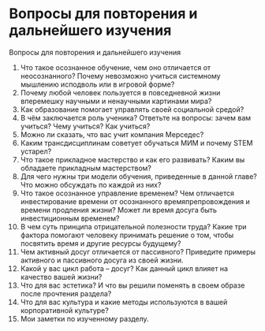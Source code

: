 # Вопросы для повторения и дальнейшего изучения

Вопросы для повторения и дальнейшего изучения
1. Что такое осознанное обучение, чем оно отличается от неосознанного? Почему невозможно учиться системному мышлению исподволь или в игровой форме?
2. Почему любой человек пользуется в повседневной жизни вперемешку научными и ненаучными картинами мира?
3. Как образование помогает управлять своей социальной средой?
4. В чём заключается роль ученика? Ответьте на вопросы: зачем вам учиться? Чему учиться? Как учиться?
5. Можно ли сказать, что вас учит компания Мерседес?
6. Каким трансдисциплинам советует обучаться МИМ и почему STEM устарел?
7. Что такое прикладное мастерство и как его развивать? Каким вы обладаете прикладным мастерством?
8. Для чего нужны три модели обучения, приведенные в данной главе? Что можно обсуждать по каждой из них?
9. Что такое осознанное управление временем? Чем отличается инвестирование времени от осознанного времяпрепровождения и времени продления жизни? Может ли время досуга быть инвестиционным временем?
10. В чем суть принципа отрицательной полезности труда? Какие три фактора помогают человеку принимать решение о том, чтобы посвятить время и другие ресурсы будущему?
11. Чем активный досуг отличается от пассивного? Приведите примеры активного и пассивного досуга из своей жизни.
12. Какой у вас цикл работа – досуг? Как данный цикл влияет на качество вашей жизни?
13. Что для вас эстетика? И что вы решили поменять в своем образе после прочтения раздела?
14. Что для вас культура и какие методы используются в вашей корпоративной культуре?
15. Мои заметки по изученному разделу.
